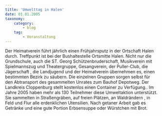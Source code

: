 ```yaml
---
title: 'Umwelttag in Halen'
date: 01.01.2005
taxonomy:
    category:
        - blog
    tag:
        - Veranstaltung
---
```


Der Heimatverein führt jährlich einen Frühjahrsputz in der Ortschaft Halen durch. Treffpunkt ist bei der Bushaltestelle Ortsmitte Halen. Nicht nur die Grundschule, auch die ST. Georg Schützenbruderschaft, Musikverein mit Spielmannszug und Theatergruppe, Gesangverein, der Puller-Club, die Jägerschaft , die Landjugend und der Heimatverein übernehmen es, einen bestimmten Bezirk zu säubern. Die einzelnen Gruppen sorgen selbst für den Abtransport des gesammelten Unrates zum Bauhof Depotweg. Der Landkreis Cloppenburg stellt kostenlos einen Container zu Verfügung.. Im Jahre 2005 haben mehr als 130 Teilnehmer diese Umweltaktion unterstützt. Sie sammelten in Straßengräben, auf freien Plätzen, an Waldrändern , in Feld und Flur alle erdenklichen Utensilien. Nach getaner Arbeit gab es Getränke und eine gute Portion Erbsensuppe oder Würstchen mit Brot.
